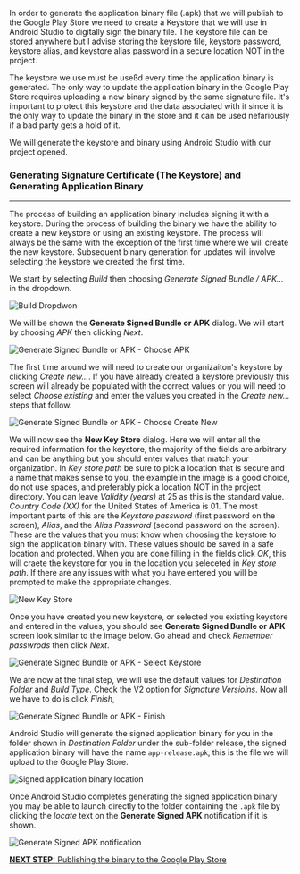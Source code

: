 In order to generate the application binary file (.apk) that we will publish to the Google Play Store we need to create a Keystore that we will use in Android Studio to digitally sign the binary file. The keystore file can be stored anywhere but I advise storing the keystore file, keystore password, keystore alias, and keystore alias password in a secure location NOT in the project.

The keystore we use must be useßd every time the application binary is generated. The only way to update the application binary in the Google Play Store requires uploading a new binary signed by the same signature file. It's important to protect this keystore and the data associated with it since it is the only way to update the binary in the store and it can be used nefariously if a bad party gets a hold of it.

We will generate the keystore and binary using Android Studio with our project opened.

### Generating Signature Certificate (The Keystore) and Generating Application Binary
***
The process of building an application binary includes signing it with a keystore. During the process of building the binary we have the ability to create a new keystore or using an existing keystore. The process will always be the same with the exception of the first time where we will create the new keystore. Subsequent binary generation for updates will involve selecting the keystore we created the first time.

We start by selecting _Build_ then choosing _Generate Signed Bundle / APK..._ in the dropdown.

![Build Dropdwon](https://github.com/rojoiii/a-app-orgtrac/blob/develop/images/sig_build/sig_build_01.png)

We will be shown the **Generate Signed Bundle or APK** dialog. We will start by choosing _APK_ then clicking _Next_.

![Generate Signed Bundle or APK - Choose APK](https://github.com/rojoiii/a-app-orgtrac/blob/develop/images/sig_build/sig_build_02.png)

The first time around we will need to create our organizaiton's keystore by clicking _Create new..._. If you have already created a keystore previously this screen will already be populated with the correct values or you will need to select _Choose existing_ and enter the values you created in the _Create new..._ steps that follow.

![Generate Signed Bundle or APK - Choose Create New](https://github.com/rojoiii/a-app-orgtrac/blob/develop/images/sig_build/sig_build_03.png)

We will now see the **New Key Store** dialog. Here we will enter all the required information for the keystore, the majority of the fields are arbitrary and can be anything but you should enter values that match your organization. In _Key store path_ be sure to pick a location that is secure and a name that makes sense to you, the example in the image is a good choice, do not use spaces, and preferably pick a location NOT in the project directory. You can leave _Validity (years)_ at 25 as this is the standard value. _Country Code (XX)_ for the United States of America is 01. The most important parts of this are the _Keystore password_ (first password on the screen), _Alias_, and the _Alias Password_ (second password on the screen). These are the values that you must know when choosing the keystore to sign the application binary with. These values should be saved in a safe location and protected. When you are done filling in the fields click _OK_, this will craete the keystore for you in the location you seleceted in _Key store path_. If there are any issues with what you have entered you will be prompted to make the appropriate changes.

![New Key Store](https://github.com/rojoiii/a-app-orgtrac/blob/develop/images/sig_build/sig_build_04.png)

Once you have created you new keystore, or selected you existing keystore and entered in the values, you should see **Generate Signed Bundle or APK** screen look similar to the image below. Go ahead and check _Remember passwrods_ then click _Next_.

 ![Generate Signed Bundle or APK - Select Keystore](https://github.com/rojoiii/a-app-orgtrac/blob/develop/images/sig_build/sig_build_05.png)

We are now at the final step, we will use the default values for _Destination Folder_ and _Build Type_. Check the V2 option for _Signature Versioins_. Now all we have to do is click _Finish_,

![Generate Signed Bundle or APK - Finish](https://github.com/rojoiii/a-app-orgtrac/blob/develop/images/sig_build/sig_build_06.png)

Android Studio will generate the signed application binary for you in the folder shown in _Destination Folder_ under the sub-folder release, the signed application binary will have the name `app-release.apk`, this is the file we will upload to the Google Play Store.

![Signed application binary location](https://github.com/rojoiii/a-app-orgtrac/blob/develop/images/sig_build/sig_build_07.png)

Once Android Studio completes generating the signed application binary you may be able to launch directly to the folder containing the `.apk` file by clicking the _locate_ text on the **Generate Signed APK** notification if it is shown.

![Generate Signed APK notification](https://github.com/rojoiii/a-app-orgtrac/blob/develop/images/sig_build/sig_build_08.png)

[**NEXT STEP:** Publishing the binary to the Google Play Store](https://github.com/rojoiii/a-app-orgtrac/wiki/Publishing-the-binary-to-the-Google-Play-Store)
